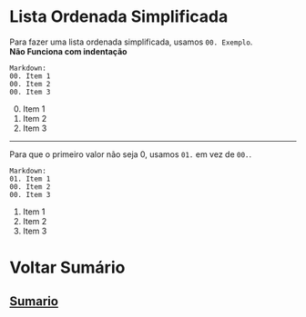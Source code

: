 # Lista Ordenada Simplificada
Para fazer uma lista ordenada simplificada, usamos `00. Exemplo`.  
**Não Funciona com indentação**

```
Markdown:
00. Item 1
00. Item 2
00. Item 3
```

00. Item 1
00. Item 2
00. Item 3

----

Para que o primeiro valor não seja 0, usamos `01.` em vez de `00.`.
```
Markdown:
01. Item 1
00. Item 2
00. Item 3
```

01. Item 1
00. Item 2
00. Item 3

# Voltar Sumário
## [Sumario](0-Sumario)